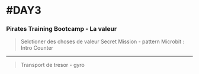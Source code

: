 #DAY3
=====
### Pirates Training Bootcamp - La valeur
> Selctioner des choses de valeur
> Secret Mission - pattern
Microbit : Intro Counter
--------
> Transport de tresor - gyro